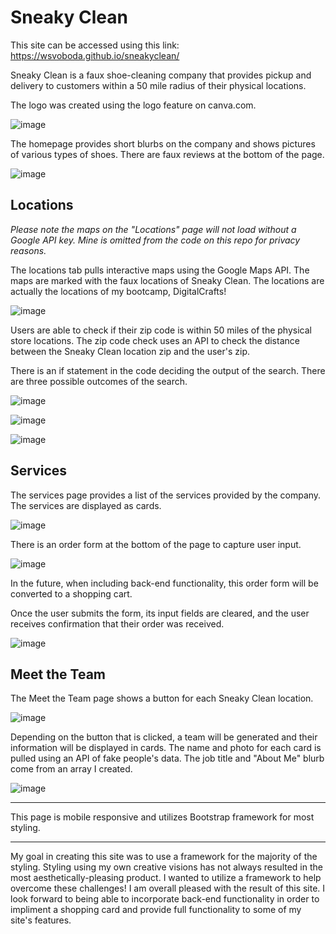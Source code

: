 # Sneaky Clean

This site can be accessed using this link: https://wsvoboda.github.io/sneakyclean/

Sneaky Clean is a faux shoe-cleaning company that provides pickup and delivery to customers within a 50 mile radius of their physical locations.

The logo was created using the logo feature on canva.com.

![image](https://user-images.githubusercontent.com/78281930/114891693-b6786000-9dd1-11eb-85e7-a07a3c801e83.png)

The homepage provides short blurbs on the company and shows pictures of various types of shoes. There are faux reviews at the bottom of the page.

![image](https://user-images.githubusercontent.com/78281930/114892002-fe978280-9dd1-11eb-8daf-3356433a9659.png)

## Locations

*Please note the maps on the "Locations" page will not load without a Google API key. Mine is omitted from the code on this repo for privacy reasons.* 

The locations tab pulls interactive maps using the Google Maps API. The maps are marked with the faux locations of Sneaky Clean. The locations are actually the locations of my bootcamp, DigitalCrafts!

![image](https://user-images.githubusercontent.com/78281930/114892537-79609d80-9dd2-11eb-9508-a2117055b128.png)

Users are able to check if their zip code is within 50 miles of the physical store locations. The zip code check uses an API to check the distance between the Sneaky Clean location zip and the user's zip. 

There is an if statement in the code deciding the output of the search. There are three possible outcomes of the search.

![image](https://user-images.githubusercontent.com/78281930/114893258-26d3b100-9dd3-11eb-9f4e-70d0fea0bb51.png)

![image](https://user-images.githubusercontent.com/78281930/114893373-3e129e80-9dd3-11eb-9e92-ff6e089df4f9.png)

![image](https://user-images.githubusercontent.com/78281930/114893416-4b2f8d80-9dd3-11eb-9dd3-bb5d33bc2650.png)


## Services

The services page provides a list of the services provided by the company. The services are displayed as cards.

![image](https://user-images.githubusercontent.com/78281930/114894306-2556b880-9dd4-11eb-8137-f4f80add1c04.png)

There is an order form at the bottom of the page to capture user input. 

![image](https://user-images.githubusercontent.com/78281930/114894472-46b7a480-9dd4-11eb-9cd4-f4136296cfd2.png)

In the future, when including back-end functionality, this order form will be converted to a shopping cart.

Once the user submits the form, its input fields are cleared, and the user receives confirmation that their order was received.

![image](https://user-images.githubusercontent.com/78281930/114894771-8a121300-9dd4-11eb-87b6-c6af5a13ad21.png)

## Meet the Team

The Meet the Team page shows a button for each Sneaky Clean location. 

![image](https://user-images.githubusercontent.com/78281930/114894975-b332a380-9dd4-11eb-8ef1-1d4129207bd8.png)

Depending on the button that is clicked, a team will be generated and their information will be displayed in cards. The name and photo for each card is pulled using an API of fake people's data. The job title and "About Me" blurb come from an array I created.

![image](https://user-images.githubusercontent.com/78281930/114895437-1fada280-9dd5-11eb-9e8a-d021d8a5797f.png)

---

This page is mobile responsive and utilizes Bootstrap framework for most styling.

---

My goal in creating this site was to use a framework for the majority of the styling. Styling using my own creative visions has not always resulted in the most aesthetically-pleasing product. I wanted to utilize a framework to help overcome these challenges! I am overall pleased with the result of this site. I look forward to being able to incorporate back-end functionality in order to impliment a shopping card and provide full functionality to some of my site's features.



